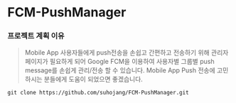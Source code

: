 # FCM-PushManager

### 프로젝트 계획 이유
> Mobile App 사용자들에게 push전송을 손쉽고 간편하고 전송하기 위해 관리자 페이지가 필요하게 되어
> Google FCM을 이용하여 사용자별 그룹별 push message를 손쉽게 관리/전송 할 수 있습니다.
> Mobile App Push 전송에 고민하시는 분들에게 도움이 되었으면 좋겠습니다.

```
git clone https://github.com/suhojang/FCM-PushManager.git
```
